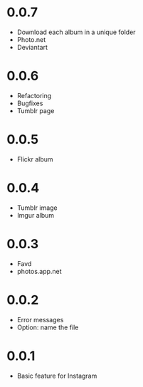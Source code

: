 # 0.0.7

- Download each album in a unique folder
- Photo.net
- Deviantart

# 0.0.6

- Refactoring
- Bugfixes
- Tumblr page

# 0.0.5

- Flickr album

# 0.0.4

- Tumblr image
- Imgur album

# 0.0.3

- Favd
- photos.app.net

# 0.0.2

- Error messages
- Option: name the file

# 0.0.1

- Basic feature for Instagram
